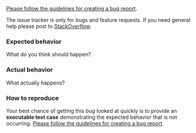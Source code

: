 [Please follow the guidelines for creating a bug report](https://github.com/varyonic/activeadmin/blob/main/CONTRIBUTING.md#4-did-you-find-a-bug).

The issue tracker is only for bugs and feature requests. If you need general
help please post to
[StackOverflow](http://stackoverflow.com/questions/tagged/activeadmin).

### Expected behavior

What do you think should happen?

### Actual behavior

What actually happens?

### How to reproduce

Your best chance of getting this bug looked at quickly is to provide an
**executable test case** demonstrating the expected behavior that is not
occurring. [Please follow the guidelines for creating a bug
report](https://github.com/varyonic/activeadmin/blob/main/CONTRIBUTING.md#4-did-you-find-a-bug).
